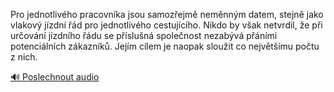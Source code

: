 
Pro jednotlivého pracovníka jsou samozřejmě neměnným datem, stejně jako vlakový jízdní řád pro jednotlivého cestujícího. Nikdo by však netvrdil, že při určování jízdního řádu se příslušná společnost nezabývá přáními potenciálních zákazníků. Jejím cílem je naopak sloužit co největšímu počtu z nich.

[🔊 Poslechnout audio](/data/7-paragraphs/audio/chapter_111/para_008-Pro-jednotlivho-pracovnka-jsou-samozejm-nemnn.mp3)
